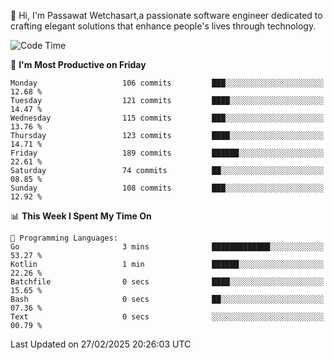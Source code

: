 
👋 Hi, I'm Passawat Wetchasart,a passionate software engineer dedicated to crafting elegant solutions that enhance people's lives through technology.


<!--START_SECTION:waka-->
![Code Time](http://img.shields.io/badge/Code%20Time-1%2C937%20hrs%2053%20mins-blue)

📅 **I'm Most Productive on Friday** 

```text
Monday                   106 commits         ███░░░░░░░░░░░░░░░░░░░░░░   12.68 % 
Tuesday                  121 commits         ████░░░░░░░░░░░░░░░░░░░░░   14.47 % 
Wednesday                115 commits         ███░░░░░░░░░░░░░░░░░░░░░░   13.76 % 
Thursday                 123 commits         ████░░░░░░░░░░░░░░░░░░░░░   14.71 % 
Friday                   189 commits         ██████░░░░░░░░░░░░░░░░░░░   22.61 % 
Saturday                 74 commits          ██░░░░░░░░░░░░░░░░░░░░░░░   08.85 % 
Sunday                   108 commits         ███░░░░░░░░░░░░░░░░░░░░░░   12.92 % 
```


📊 **This Week I Spent My Time On** 

```text
💬 Programming Languages: 
Go                       3 mins              █████████████░░░░░░░░░░░░   53.27 % 
Kotlin                   1 min               ██████░░░░░░░░░░░░░░░░░░░   22.26 % 
Batchfile                0 secs              ████░░░░░░░░░░░░░░░░░░░░░   15.65 % 
Bash                     0 secs              ██░░░░░░░░░░░░░░░░░░░░░░░   07.36 % 
Text                     0 secs              ░░░░░░░░░░░░░░░░░░░░░░░░░   00.79 % 
```


 Last Updated on 27/02/2025 20:26:03 UTC
<!--END_SECTION:waka-->

<!--
**markpassawat/markpassawat** is a ✨ _special_ ✨ repository because its `README.md` (this file) appears on your GitHub profile.

Here are some ideas to get you started:

- 🔭 I’m currently working on ...
- 🌱 I’m currently learning ...
- 👯 I’m looking to collaborate on ...
- 🤔 I’m looking for help with ...
- 💬 Ask me about ...
- 📫 How to reach me: ...
- 😄 Pronouns: He/Him
- ⚡ Fun fact: ...
-->
